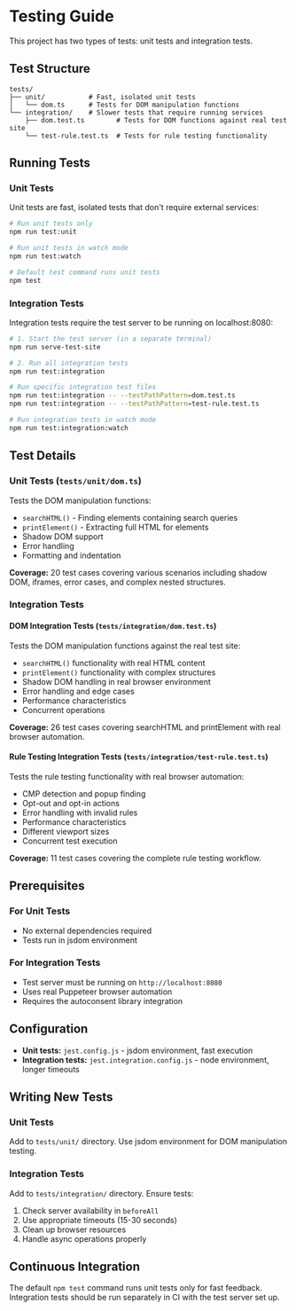 # Testing Guide

This project has two types of tests: unit tests and integration tests.

## Test Structure

```
tests/
├── unit/           # Fast, isolated unit tests
│   └── dom.ts      # Tests for DOM manipulation functions
└── integration/    # Slower tests that require running services
    ├── dom.test.ts        # Tests for DOM functions against real test site
    └── test-rule.test.ts  # Tests for rule testing functionality
```

## Running Tests

### Unit Tests
Unit tests are fast, isolated tests that don't require external services:

```bash
# Run unit tests only
npm run test:unit

# Run unit tests in watch mode
npm run test:watch

# Default test command runs unit tests
npm test
```

### Integration Tests
Integration tests require the test server to be running on localhost:8080:

```bash
# 1. Start the test server (in a separate terminal)
npm run serve-test-site

# 2. Run all integration tests
npm run test:integration

# Run specific integration test files
npm run test:integration -- --testPathPattern=dom.test.ts
npm run test:integration -- --testPathPattern=test-rule.test.ts

# Run integration tests in watch mode
npm run test:integration:watch
```

## Test Details

### Unit Tests (`tests/unit/dom.ts`)
Tests the DOM manipulation functions:
- `searchHTML()` - Finding elements containing search queries
- `printElement()` - Extracting full HTML for elements
- Shadow DOM support
- Error handling
- Formatting and indentation

**Coverage:** 20 test cases covering various scenarios including shadow DOM, iframes, error cases, and complex nested structures.

### Integration Tests

#### DOM Integration Tests (`tests/integration/dom.test.ts`)
Tests the DOM manipulation functions against the real test site:
- `searchHTML()` functionality with real HTML content
- `printElement()` functionality with complex structures
- Shadow DOM handling in real browser environment
- Error handling and edge cases
- Performance characteristics
- Concurrent operations

**Coverage:** 26 test cases covering searchHTML and printElement with real browser automation.

#### Rule Testing Integration Tests (`tests/integration/test-rule.test.ts`)
Tests the rule testing functionality with real browser automation:
- CMP detection and popup finding
- Opt-out and opt-in actions
- Error handling with invalid rules
- Performance characteristics
- Different viewport sizes
- Concurrent test execution

**Coverage:** 11 test cases covering the complete rule testing workflow.

## Prerequisites

### For Unit Tests
- No external dependencies required
- Tests run in jsdom environment

### For Integration Tests
- Test server must be running on `http://localhost:8080`
- Uses real Puppeteer browser automation
- Requires the autoconsent library integration

## Configuration

- **Unit tests:** `jest.config.js` - jsdom environment, fast execution
- **Integration tests:** `jest.integration.config.js` - node environment, longer timeouts

## Writing New Tests

### Unit Tests
Add to `tests/unit/` directory. Use jsdom environment for DOM manipulation testing.

### Integration Tests
Add to `tests/integration/` directory. Ensure tests:
1. Check server availability in `beforeAll`
2. Use appropriate timeouts (15-30 seconds)
3. Clean up browser resources
4. Handle async operations properly

## Continuous Integration

The default `npm test` command runs unit tests only for fast feedback. Integration tests should be run separately in CI with the test server set up.
